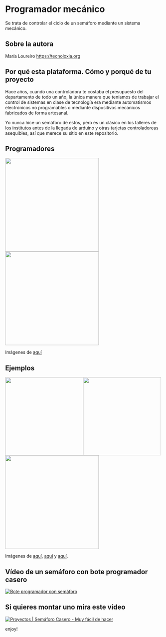 
# Programador mecánico

Se trata de controlar el ciclo de un semáforo mediante un sistema mecánico.

## Sobre la autora

María Loureiro https://tecnoloxia.org

## Por qué esta plataforma. Cómo y porqué de tu proyecto

Hace años, cuando una controladora te costaba el presupuesto del departamento de todo un año, la única manera que teníamos de trabajar el control de sistemas en clase de tecnología era mediante automatismos electrónicos no programables o mediante dispositivos mecánicos fabricados de forma artesanal.

Yo nunca hice un semáforo de estos, pero es un clásico en los talleres de los institutos antes de la llegada de arduino y otras tarjetas controladoreas asequibles, así que merece su sitio en este repositorio.

## Programadores

<img src="https://github.com/dcuartielles/semaforos/blob/master/ejemplos/programador_mecanico/img/cp7.jpg" height="300"><img src="https://github.com/dcuartielles/semaforos/blob/master/ejemplos/programador_mecanico/img/cp8.jpg" height="300">

Imágenes de [aquí](http://www.toscapin2.byethost7.com/paginacp.htm?i=1)

## Ejemplos

<img src="https://github.com/dcuartielles/semaforos/blob/master/ejemplos/programador_mecanico/img/CIMG1680.jpg" height="250"><img src="https://github.com/dcuartielles/semaforos/blob/master/ejemplos/programador_mecanico/img/PICT0003%20Cruce%20semaforos.%20Bote%20programador.JPG" height="250"><img src="https://github.com/dcuartielles/semaforos/blob/master/ejemplos/programador_mecanico/img/semaforo2.jpg" height="300">

Imágenes de [aquí](http://www.toscapin2.byethost7.com/paginacp.htm?i=1), [aquí](https://tecnologia-escolar-eso.blogspot.com/2006/06/proyecto-semaforo-con-bote-progr.html) y [aquí](http://blog.colegiolafontaine.es/2017/03/programador-de-bote/semaforo2/).

## Vídeo de un semáforo con bote programador casero

[![Bote programador con semáforo](https://img.youtube.com/vi/_0xv5LItC2I/0.jpg)](https://www.youtube.com/watch?v=_0xv5LItC2I)

## Si quieres montar uno mira este vídeo

[![Proyectos | Semáforo Casero - Muy fácil de hacer](https://img.youtube.com/vi/rXBEu1T_6-Y/0.jpg)](https://www.youtube.com/watch?v=rXBEu1T_6-Y)


enjoy!
